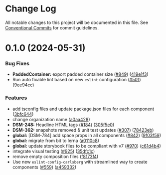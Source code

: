 # Change Log

All notable changes to this project will be documented in this file.
See [Conventional Commits](https://conventionalcommits.org) for commit guidelines.

# 0.1.0 (2024-05-31)

### Bug Fixes

- **PaddedContainer:** export padded container size ([#849](https://github.com/CarlsbergGBS/cx-component-library/issues/849)) ([419e1f3](https://github.com/CarlsbergGBS/cx-component-library/commit/419e1f3bd81fe728cd82f35c440c5e0bb99fecd6))
- Run auto fixable lint based on new `eslint` configuration ([#501](https://github.com/CarlsbergGBS/cx-component-library/issues/501)) ([9ee94cc](https://github.com/CarlsbergGBS/cx-component-library/commit/9ee94cc2cd407f717e62d8857b5f20a74e7bbec4))

### Features

- add tsconfig files and update package.json files for each component ([3bfc644](https://github.com/CarlsbergGBS/cx-component-library/commit/3bfc644e1cfc9dbb7cf7a0469e25fce055b53240))
- change organization name ([a0aa428](https://github.com/CarlsbergGBS/cx-component-library/commit/a0aa428f43138af5707a3ff4c0e36b7c056f02e6))
- **DSM-248:** Headline HTML tags ([#184](https://github.com/CarlsbergGBS/cx-component-library/issues/184)) ([305f5e0](https://github.com/CarlsbergGBS/cx-component-library/commit/305f5e0fa92d5813f4877b338ad827a8c347d452))
- **DSM-362:** snapshots removed & unit test updates ([#307](https://github.com/CarlsbergGBS/cx-component-library/issues/307)) ([78423eb](https://github.com/CarlsbergGBS/cx-component-library/commit/78423eb5cfe04fe8a3a7af1f5af074ac6d35e235))
- **global:** [DSM-784] add space props in all components ([#842](https://github.com/CarlsbergGBS/cx-component-library/issues/842)) ([9f03f59](https://github.com/CarlsbergGBS/cx-component-library/commit/9f03f59e7518a99abcea06bacbee989d1ddb0465))
- **global:** migrate from bit to lerna ([a0110c8](https://github.com/CarlsbergGBS/cx-component-library/commit/a0110c8831370dc762c193b17cc593eed381f990))
- **global:** update storybook files to be compliant with v7 ([#970](https://github.com/CarlsbergGBS/cx-component-library/issues/970)) ([c61d4b4](https://github.com/CarlsbergGBS/cx-component-library/commit/c61d4b40a0755becf942ad3f28758a159f8c54e4))
- integrate visual testing ([#925](https://github.com/CarlsbergGBS/cx-component-library/issues/925)) ([35dfc1c](https://github.com/CarlsbergGBS/cx-component-library/commit/35dfc1cce6b76d5d2661d552f9fb25477d3a57f7))
- remove empty composition files ([f8173f4](https://github.com/CarlsbergGBS/cx-component-library/commit/f8173f4a2ecbf80bb7b6ffe848c023ae31819c2d))
- Use new `eslint-config-carlsberg` with streamlined way to create components ([#559](https://github.com/CarlsbergGBS/cx-component-library/issues/559)) ([a459332](https://github.com/CarlsbergGBS/cx-component-library/commit/a45933215bc0b523220743f17d988d7f1ad5fce6))
